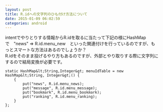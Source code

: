 ```yaml
---
layout: post
title: R.idへの文字列のひも付け方法について
date: 2015-01-09 06:02:59
categories: android
---
```

<p>intentでやりとりする情報からR.idを取るに当たって下記の様にHashMapで　"news" => R.id.menu_new　といった関連付けを行っているのですが、もっとスマートな方法はあるのでしょうか？<br>
R.idをそのまま投げるやり方もあるのですが、外部とやり取りする際に文字列にするので結局変換が必要です。</p>

```
static HashMap&lt;String,Integer&gt; menuIdTable = new HashMap&lt;String, Integer&gt;() {
    {
        put("news", R.id.menu_news);
        put("message", R.id.menu_message);
        put("bookmark", R.id.menu_bookmark);
        put("ranking", R.id.menu_ranking);
    }
};
```
